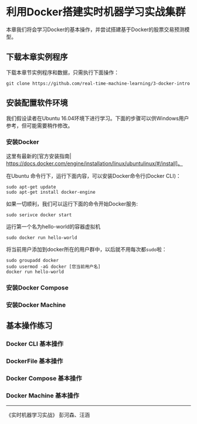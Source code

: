 
# 利用Docker搭建实时机器学习实战集群

本章我们将会学习Docker的基本操作，并尝试搭建基于Docker的股票交易预测模
型。

## 下载本章实例程序

下载本章节实例程序和数据，只需执行下面操作：

```shell
git clone https://github.com/real-time-machine-learning/3-docker-intro
```

## 安装配置软件环境

我们假设读者在Ubuntu 16.04环境下进行学习。下面的步骤可以供Windows用户
参考，但可能需要稍作修改。

### 安装Docker 

这里有最新的[官方安装指南|
https://docs.docker.com/engine/installation/linux/ubuntulinux/#/install]。

在Ubuntu 命令行下，运行下面内容，可以安装Docker命令行(Docker CLI)：

```shell
sudo apt-get update 
sudo apt-get install docker-engine 
```

如果一切顺利，我们可以运行下面的命令开始Docker服务: 

```shell 
sudo serivce docker start 
``` 

运行第一个名为hello-world的容器虚拟机

```shell
sudo docker run hello-world 
``` 

将当前用户添加到docker所在的用户群中，以后就不用每次都`sudo`啦：

```shell
sudo groupadd docker 
sudo usermod -aG docker [您当前用户名] 
docker run hello-world 
```

### 安装Docker Compose 



### 安装Docker Machine 

## 基本操作练习

### Docker CLI 基本操作

### DockerFile 基本操作


### Docker Compose 基本操作


### Docker Machine 基本操作



--- 

《实时机器学习实战》 彭河森、汪涵